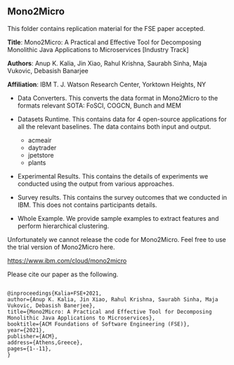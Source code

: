 ## Mono2Micro

This folder contains replication material for the FSE paper accepted. 

**Title**: Mono2Micro: A Practical and Effective Tool for Decomposing Monolithic Java Applications to Microservices [Industry Track]

**Authors**: Anup K. Kalia, Jin Xiao, Rahul Krishna, Saurabh Sinha, Maja Vukovic, Debasish Banarjee

**Affiliation**: IBM T. J. Watson Research Center, Yorktown Heights, NY

- Data Converters. This converts the data format in Mono2Micro to the formats relevant SOTA: FoSCI, COGCN, Bunch and MEM

- Datasets Runtime. This contains data for 4 open-source applications for all the relevant baselines. The data contains both input and output. 

    - acmeair
    - daytrader
    - jpetstore
    - plants

- Experimental Results.  This contains the details of experiments we conducted using the output from various approaches.

- Survey results. This contains the survey outcomes that we conducted in IBM. This does not contains participants details.

- Whole Example. We provide sample examples to extract features and perform hierarchical clustering.


Unfortunately we cannot release the code for Mono2Micro. Feel free to use the trial version of Mono2Micro here.

https://www.ibm.com/cloud/mono2micro


Please cite our paper as the following.

```

@inproceedings{Kalia+FSE+2021,
author={Anup K. Kalia, Jin Xiao, Rahul Krishna, Saurabh Sinha, Maja Vukovic, Debasish Banerjee},
title={Mono2Micro: A Practical and Effective Tool for Decomposing Monolithic Java Applications to Microservices},
booktitle={ACM Foundations of Software Engineering (FSE)},
year={2021},
publisher={ACM},
address={Athens,Greece},
pages={1--11},
}

```
